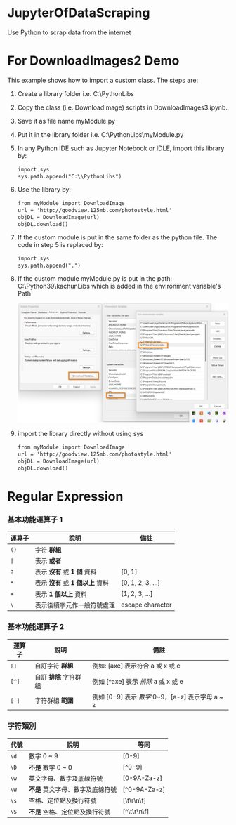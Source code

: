 # JupyterOfDataScraping
Use Python to scrap data from the internet
# For DownloadImages2 Demo
This example shows how to import a custom class. 
The steps are:
1. Create a library folder i.e. C:\\PythonLibs
2. Copy the class (i.e. DownloadImage) scripts in DownloadImages3.ipynb.
3. Save it as file name myModule.py
4. Put it in the library folder i.e. C:\\PythonLibs\\myModule.py
5. In any Python IDE such as Jupyter Notebook or IDLE, import this library by:
   ```
   import sys
   sys.path.append("C:\\PythonLibs")   
   ```
6. Use the library by:
   ```
   from myModule import DownloadImage
   url = 'http://goodview.125mb.com/photostyle.html'
   objDL = DownloadImage(url)
   objDL.download()
   ```
7. If the custom module is put in the same folder as the python file. The code in step 5 is replaced by:
   ```
   import sys
   sys.path.append(".")
   ```
8. If the custom module myModule.py is put in the path: C:\\Python39\\kachunLibs which is added in the environment variable's Path
   
   ![Environment Variables -> System Variables -> Path](./images/envvar_path.png)

9. import the library directly without using sys
   ```
   from myModule import DownloadImage
   url = 'http://goodview.125mb.com/photostyle.html'
   objDL = DownloadImage(url)
   objDL.download()
   ```
# Regular Expression
### 基本功能運算子 1
| 運算子 | 說明 | 備註 |
| --- | --- | --- |
| `()` | 字符 **群組** |  |
| `\|` | 表示 **或者** |  |
| `?` | 表示 **沒有** 或 **1 個** 資料 | \[0, 1\] |
| `*` | 表示 **沒有** 或 **1 個以上** 資料 | \[0, 1, 2, 3, ...\] |
| `+` | 表示 **1 個以上** 資料 | \[1, 2, 3, ...\] |
| `\` | 表示後續字元作一般符號處理 | escape character |

### 基本功能運算子 2
| 運算子 | 說明 | 備註 |
| --- | --- | --- |
| `[]` | 自訂字符 **群組** | 例如: \[axe\] 表示符合 a 或 x 或 e |
| `[^]` | 自訂 **排除** 字符群組 | 例如 \[^axe\] 表示 _排除_ a 或 x 或 e |
| `[-]` | 字符群組 **範圍** | 例如 \[0-9\] 表示 _數字_ 0~9，\[a-z\] 表示字母 a ~ z |

### 字符類別
| 代號 | 說明 | 等同 |
| --- | --- | --- |
| `\d` | 數字 0 ~ 9 | \[0-9\] |
| `\D` | **不是** 數字 0 ~ 0 | \[^0-9\] |
| `\w` | 英文字母、數字及底線符號 | \[0-9A-Za-z\] |
| `\W` | **不是** 英文字母、數字及底線符號 | \[^0-9A-Za-z\] |
| `\s` | 空格、定位點及換行符號 | \[\\t\\r\\n\\f\] |
| `\S` | **不是** 空格、定位點及換行符號 | \[^\\t\\r\\n\\f\] |
